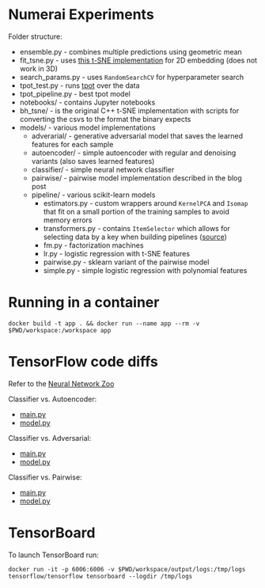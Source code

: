 # Numerai Experiments

Folder structure:

- ensemble.py - combines multiple predictions using geometric mean
- fit_tsne.py - uses [this t-SNE implementation](https://github.com/danielfrg/tsne) for 2D embedding (does not work in 3D)
- search_params.py - uses `RandomSearchCV` for hyperparameter search
- tpot_test.py - runs [tpot](https://github.com/rhiever/tpot) over the data
- tpot_pipeline.py - best tpot model
- notebooks/ - contains Jupyter notebooks
- bh_tsne/ - is the original C++ t-SNE implementation with scripts for converting the csvs to the format the binary expects
- models/ - various model implementations
  - adverarial/ - generative adversarial model that saves the learned features for each sample
  - autoencoder/ - simple autoencoder with regular and denoising variants (also saves learned features)
  - classifier/ - simple neural network classifier
  - pairwise/ - pairwise model implementation described in the blog post
  - pipeline/ - various scikit-learn models
    - estimators.py - custom wrappers around `KernelPCA` and `Isomap` that fit on a small portion of the training samples to avoid memory errors
    - transformers.py - contains `ItemSelector` which allows for selecting data by a key when building pipelines ([source](http://scikit-learn.org/stable/auto_examples/hetero_feature_union.html))
    - fm.py - factorization machines
    - lr.py - logistic regression with t-SNE features
    - pairwise.py - sklearn variant of the pairwise model
    - simple.py - simple logistic regression with polynomial features

# Running in a container

```
docker build -t app . && docker run --name app --rm -v $PWD/workspace:/workspace app
```

# TensorFlow code diffs

Refer to the [Neural Network Zoo](http://www.asimovinstitute.org/neural-network-zoo/)

Classifier vs. Autoencoder:
* [main.py](http://www.mergely.com/editor?sb=0&lhs=https://raw.githubusercontent.com/altermarkive/Resurrecting-JimFleming-Numerai/master/models/classifier/main.py&rhs=https://raw.githubusercontent.com/altermarkive/Resurrecting-JimFleming-Numerai/master/models/autoencoder/main.py)
* [model.py](http://www.mergely.com/editor?sb=0&lhs=https://raw.githubusercontent.com/altermarkive/Resurrecting-JimFleming-Numerai/master/models/classifier/model.py&rhs=https://raw.githubusercontent.com/altermarkive/Resurrecting-JimFleming-Numerai/master/models/autoencoder/model.py)

Classifier vs. Adversarial:
* [main.py](http://www.mergely.com/editor?sb=0&lhs=https://raw.githubusercontent.com/altermarkive/Resurrecting-JimFleming-Numerai/master/models/classifier/main.py&rhs=https://raw.githubusercontent.com/altermarkive/Resurrecting-JimFleming-Numerai/master/models/adversarial/main.py)
* [model.py](http://www.mergely.com/editor?sb=0&lhs=https://raw.githubusercontent.com/altermarkive/Resurrecting-JimFleming-Numerai/master/models/classifier/model.py&rhs=https://raw.githubusercontent.com/altermarkive/Resurrecting-JimFleming-Numerai/master/models/adversarial/model.py)

Classifier vs. Pairwise:
* [main.py](http://www.mergely.com/editor?sb=0&lhs=https://raw.githubusercontent.com/altermarkive/Resurrecting-JimFleming-Numerai/master/models/classifier/main.py&rhs=https://raw.githubusercontent.com/altermarkive/Resurrecting-JimFleming-Numerai/master/models/pairwise/main.py)
* [model.py](http://www.mergely.com/editor?sb=0&lhs=https://raw.githubusercontent.com/altermarkive/Resurrecting-JimFleming-Numerai/master/models/classifier/model.py&rhs=https://raw.githubusercontent.com/altermarkive/Resurrecting-JimFleming-Numerai/master/models/pairwise/model.py)

# TensorBoard

To launch TensorBoard run:

```
docker run -it -p 6006:6006 -v $PWD/workspace/output/logs:/tmp/logs tensorflow/tensorflow tensorboard --logdir /tmp/logs
```
